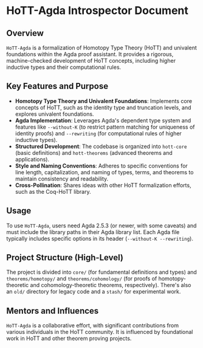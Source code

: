 # HoTT-Agda Introspector Document

## Overview

`HoTT-Agda` is a formalization of Homotopy Type Theory (HoTT) and univalent foundations within the Agda proof assistant. It provides a rigorous, machine-checked development of HoTT concepts, including higher inductive types and their computational rules.

## Key Features and Purpose

*   **Homotopy Type Theory and Univalent Foundations**: Implements core concepts of HoTT, such as the identity type and truncation levels, and explores univalent foundations.
*   **Agda Implementation**: Leverages Agda's dependent type system and features like `--without-K` (to restrict pattern matching for uniqueness of identity proofs) and `--rewriting` (for computational rules of higher inductive types).
*   **Structured Development**: The codebase is organized into `hott-core` (basic definitions) and `hott-theorems` (advanced theorems and applications).
*   **Style and Naming Conventions**: Adheres to specific conventions for line length, capitalization, and naming of types, terms, and theorems to maintain consistency and readability.
*   **Cross-Pollination**: Shares ideas with other HoTT formalization efforts, such as the Coq-HoTT library.

## Usage

To use `HoTT-Agda`, users need Agda 2.5.3 (or newer, with some caveats) and must include the library paths in their Agda library list. Each Agda file typically includes specific options in its header (`--without-K --rewriting`).

## Project Structure (High-Level)

The project is divided into `core/` (for fundamental definitions and types) and `theorems/homotopy/` and `theorems/cohomology/` (for proofs of homotopy-theoretic and cohomology-theoretic theorems, respectively). There's also an `old/` directory for legacy code and a `stash/` for experimental work.

## Mentors and Influences

`HoTT-Agda` is a collaborative effort, with significant contributions from various individuals in the HoTT community. It is influenced by foundational work in HoTT and other theorem proving projects.
